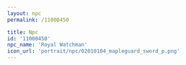 ```yaml
---
layout: npc
permalink: /11000450

title: Npc
id: '11000450'
npc_name: 'Royal Watchman'
icon_url: 'portrait/npc/02010104_mapleguard_sword_p.png'
---
```

